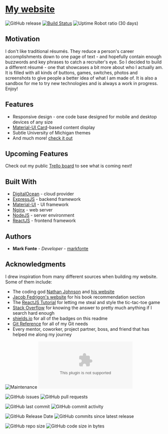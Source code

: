 # [My website](https://markfonte.dev)
![GitHub release](https://img.shields.io/github/release/markfonte/personal_website) [![Build Status](https://travis-ci.org/markfonte/personal_website.svg?branch=master)](https://travis-ci.org/markfonte/personal_website) ![Uptime Robot ratio (30 days)](https://img.shields.io/uptimerobot/ratio/m783268782-cdf759be1e3aff1f04fa698e)

## Motivation

I don't like traditional résumés. They reduce a person's career accomplishments down to one page of text - and hopefully contain enough buzzwords and key phrases to catch a recruiter's eye. So I decided to build a different résumé - one that showcases a bit more about who I actually am. It is filled with all kinds of buttons, games, switches, photos and screenshots to give people a better idea of what I am made of. It is also a sandbox for me to try new technologies and is always a work in progress. Enjoy!

## Features

* Responsive design - one code base designed for mobile and desktop devices of any size
* [Material-UI Card](https://material-ui.com/components/cards/#cards)-based content display
* Subtle University of Michigan themes
* And much more! [check it out](https://markfonte.dev)


## Upcoming Features

Check out my public [Trello board](https://trello.com/b/yoLCEs6S/personal-website) to see what is coming next!

## Built With

* [DigitalOcean](https://www.digitalocean.com/) - cloud provider
* [ExpressJS](https://expressjs.com/) - backend framework
* [Material-UI](https://material-ui.com/) - UI framework
* [Nginx](https://www.nginx.com/) - web server
* [NodeJS](https://nodejs.org/) - server environment
* [ReactJS](https://reactjs.org/) - frontend framework

## Authors

* **Mark Fonte** - *Developer* - [markfonte](https://github.com/markfonte)

## Acknowledgments

I drew inspiration from many different sources when building my website. Some of them include:
*  The coding god [Nathan Johnson](https://github.com/nathan815) and [his website](https://nathanieljohnson.me/)
*  [Jacob Fedrigon's website](http://www-personal.umich.edu/~jacobfed/) for his book recommendation section
*  The [ReactJS Tutorial](https://reactjs.org/tutorial/tutorial.html#overview) for letting me steal and style the tic-tac-toe game
*  [Stack Overflow](https://stackoverflow.com/) for knowing the answer to pretty much anything if I search hard enough
*  [shields.io](https://shields.io) for all of the badges on this readme
*  [Git Reference](https://git-scm.com/book/en/v2/Getting-Started-About-Version-Control) for all of my Git needs
*  Every mentor, coworker, project partner, boss, and friend that has helped me along my journey


![Maintenance](https://img.shields.io/maintenance/yes/2021) ![Website](https://img.shields.io/website/https/mark.fonte.com)
 
![GitHub issues](https://img.shields.io/github/issues-raw/markfonte/personal_website) ![GitHub pull requests](https://img.shields.io/github/issues-pr-raw/markfonte/personal_website)

![GitHub last commit](https://img.shields.io/github/last-commit/markfonte/personal_website) ![GitHub commit activity](https://img.shields.io/github/commit-activity/w/markfonte/personal_website)

![GitHub Release Date](https://img.shields.io/github/release-date/markfonte/personal_website) ![GitHub commits since latest release](https://img.shields.io/github/commits-since/markfonte/personal_website/latest)

![GitHub repo size](https://img.shields.io/github/repo-size/markfonte/personal_website) ![GitHub code size in bytes](https://img.shields.io/github/languages/code-size/markfonte/personal_website)
